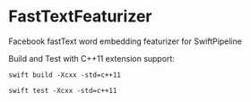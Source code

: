 # FastTextFeaturizer
Facebook fastText word embedding featurizer for SwiftPipeline

Build and Test with C++11 extension support:

    swift build -Xcxx -std=c++11

    swift test -Xcxx -std=c++11


